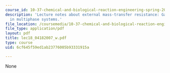 ```yaml
---
course_id: 10-37-chemical-and-biological-reaction-engineering-spring-2007
description: 'Lecture notes about external mass-transfer resistance: Gas-liquid reactions
  in multiphase systems.'
file_location: /coursemedia/10-37-chemical-and-biological-reaction-engineering-spring-2007/6cf645f59ed1ab23776005b93331915a_lec18_04182007_w.pdf
file_type: application/pdf
layout: pdf
title: lec18_04182007_w.pdf
type: course
uid: 6cf645f59ed1ab23776005b93331915a

---
```

None
